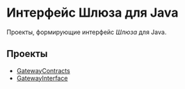 # Интерфейс Шлюза для Java

Проекты, формирующие интерфейс *Шлюза* для Java.

## Проекты

  * [GatewayContracts](GatewayContracts/README.md)
  * [GatewayInterface](GatewayInterface/README.md)
